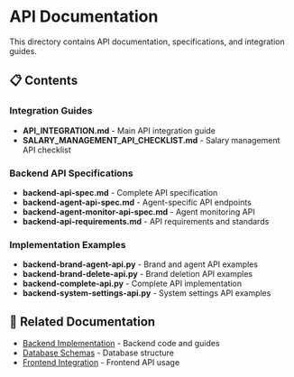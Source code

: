 # API Documentation

This directory contains API documentation, specifications, and integration guides.

## 📋 Contents

### Integration Guides
- **API_INTEGRATION.md** - Main API integration guide
- **SALARY_MANAGEMENT_API_CHECKLIST.md** - Salary management API checklist

### Backend API Specifications
- **backend-api-spec.md** - Complete API specification
- **backend-agent-api-spec.md** - Agent-specific API endpoints
- **backend-agent-monitor-api-spec.md** - Agent monitoring API
- **backend-api-requirements.md** - API requirements and standards

### Implementation Examples
- **backend-brand-agent-api.py** - Brand and agent API examples
- **backend-brand-delete-api.py** - Brand deletion API examples
- **backend-complete-api.py** - Complete API implementation
- **backend-system-settings-api.py** - System settings API examples

## 🔗 Related Documentation

- [Backend Implementation](../backend/) - Backend code and guides
- [Database Schemas](../database/) - Database structure
- [Frontend Integration](../frontend/) - Frontend API usage